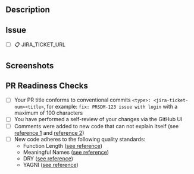 ## Description

## Issue
- [ ] :clipboard: JIRA_TICKET_URL

## Screenshots

## PR Readiness Checks
- [ ] Your PR title conforms to conventional commits `<type>: <jira-ticket-num><title>`, for example: `fix: PRSDM-123 issue with login` with a maximum of 100 characters
- [ ] You have performed a self-review of your changes via the GitHub UI
- [ ] Comments were added to new code that can not explain itself (see [reference 1](https://bpoplauschi.github.io/2021/01/20/Clean-Code-Comments-by-Uncle-Bob-part-2.html) and [reference 2](https://blog.cleancoder.com/uncle-bob/2017/02/23/NecessaryComments.html))
- [ ] New code adheres to the following quality standards:
  - Function Length ([see reference](https://martinfowler.com/bliki/FunctionLength.html))
  - Meaningful Names ([see reference](https://learning.oreilly.com/library/view/clean-code-a/9780136083238/chapter02.xhtml))
  - DRY ([see reference](https://java-design-patterns.com/principles/#keep-things-dry))
  - YAGNI ([see reference](https://java-design-patterns.com/principles/#yagni))
